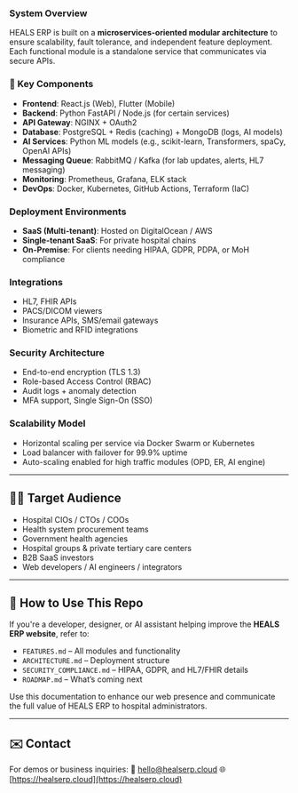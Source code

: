 ### System Overview

HEALS ERP is built on a **microservices-oriented modular architecture** to ensure scalability, fault tolerance, and independent feature deployment. Each functional module is a standalone service that communicates via secure APIs.

### 🧱 Key Components

* **Frontend**: React.js (Web), Flutter (Mobile)
* **Backend**: Python FastAPI / Node.js (for certain services)
* **API Gateway**: NGINX + OAuth2
* **Database**: PostgreSQL + Redis (caching) + MongoDB (logs, AI models)
* **AI Services**: Python ML models (e.g., scikit-learn, Transformers, spaCy, OpenAI APIs)
* **Messaging Queue**: RabbitMQ / Kafka (for lab updates, alerts, HL7 messaging)
* **Monitoring**: Prometheus, Grafana, ELK stack
* **DevOps**: Docker, Kubernetes, GitHub Actions, Terraform (IaC)

### Deployment Environments

* **SaaS (Multi-tenant)**: Hosted on DigitalOcean / AWS
* **Single-tenant SaaS**: For private hospital chains
* **On-Premise**: For clients needing HIPAA, GDPR, PDPA, or MoH compliance

### Integrations

* HL7, FHIR APIs
* PACS/DICOM viewers
* Insurance APIs, SMS/email gateways
* Biometric and RFID integrations

### Security Architecture

* End-to-end encryption (TLS 1.3)
* Role-based Access Control (RBAC)
* Audit logs + anomaly detection
* MFA support, Single Sign-On (SSO)

### Scalability Model

* Horizontal scaling per service via Docker Swarm or Kubernetes
* Load balancer with failover for 99.9% uptime
* Auto-scaling enabled for high traffic modules (OPD, ER, AI engine)

---

## 👨‍💼 Target Audience

* Hospital CIOs / CTOs / COOs
* Health system procurement teams
* Government health agencies
* Hospital groups & private tertiary care centers
* B2B SaaS investors
* Web developers / AI engineers / integrators

---

## 🤖 How to Use This Repo

If you're a developer, designer, or AI assistant helping improve the **HEALS ERP website**, refer to:

* `FEATURES.md` – All modules and functionality
* `ARCHITECTURE.md` – Deployment structure
* `SECURITY_COMPLIANCE.md` – HIPAA, GDPR, and HL7/FHIR details
* `ROADMAP.md` – What’s coming next

Use this documentation to enhance our web presence and communicate the full value of HEALS ERP to hospital administrators.

---

## ✉️ Contact

For demos or business inquiries:
📧 [hello@healserp.cloud](mailto:hello@healserp.cloud)
🌐 [https://healserp.cloud](https://healserp.cloud)
